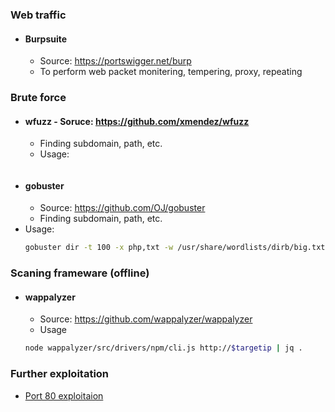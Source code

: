 ### Web traffic
- #### Burpsuite
  - Source: https://portswigger.net/burp
  - To perform web packet monitering, tempering, proxy, repeating

### Brute force
- #### wfuzz  - Soruce: https://github.com/xmendez/wfuzz
  - Finding subdomain, path, etc.
  - Usage:
    ```bash    wfuzz -c -f sub-fighter -w subdomains-top1million-5000.txt -u 'http://thetoppers.htb' -H "Host: FUZZ.thetoppers.htb" --hw 1036 # hw for negative for payload in size
    ```
 - #### gobuster
   - Source: https://github.com/OJ/gobuster
   - Finding subdomain, path, etc.
  - Usage:
    ```bash
    gobuster dir -t 100 -x php,txt -w /usr/share/wordlists/dirb/big.txt -u http://10.10.10.10:8080/"
    ```
### Scaning frameware (offline)
 - #### wappalyzer
   - Source: https://github.com/wappalyzer/wappalyzer
   - Usage
    ```bash
    node wappalyzer/src/drivers/npm/cli.js http://$targetip | jq .
    ```

### Further exploitation
  - [Port 80 exploitaion](../port/80-tcp-http.md) 